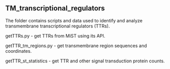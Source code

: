 ## TM_transcriptional_regulators

The folder contains scripts and data used to identify and analyze transmembrane transcriptional regulators (TTRs).

getTTRs.py - get TTRs from MiST using its API.

getTTR_tm_regions.py - get transmembrane region sequences and coordinates.

getTTR_st_statistics - get TTR and other signal transduction protein counts.

